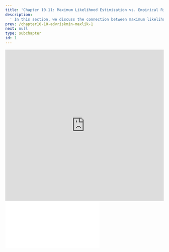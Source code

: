 ```yaml
---
title: 'Chapter 10.11: Maximum Likelihood Estimization vs. Empirical Risk Minimization II'
description:
  ' In this section, we discuss the connection between maximum likelihood estimation and risk minimization for further losses (L1 loss, Bernoulli loss). '
prev: /chapter10-10-advriskmin-maxlik-1
next: null
type: subchapter
id: 1
---
```



<!-- Hier jetzt die neuen Links einpflegen -->


<exercise id="1" title="Video Lecture">
<iframe width="100%" height="480" src="https://www.youtube.com/embed/5gE6oSQlEsw" frameborder="0" allow="accelerometer; autoplay; encrypted-media; gyroscope; picture-in-picture" allowfullscreen></iframe>
</exercise>



<exercise id="2" title="Slides">
<object data="pdfs/10/slides-advriskmin-max-likelihood-other.pdf" type="application/pdf" style="width:100%;height:480px">
    <embed src="pdfs/10/slides-advriskmin-max-likelihood-other.pdf" type="application/pdf" />
</object>
</exercise>


